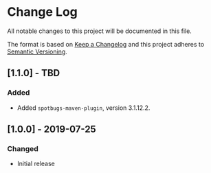 # Change Log
All notable changes to this project will be documented in this file.

The format is based on [Keep a Changelog](http://keepachangelog.com/)
and this project adheres to [Semantic Versioning](http://semver.org/).

## [1.1.0] - TBD
### Added
- Added `spotbugs-maven-plugin`, version 3.1.12.2.

## [1.0.0] - 2019-07-25
### Changed
- Initial release

